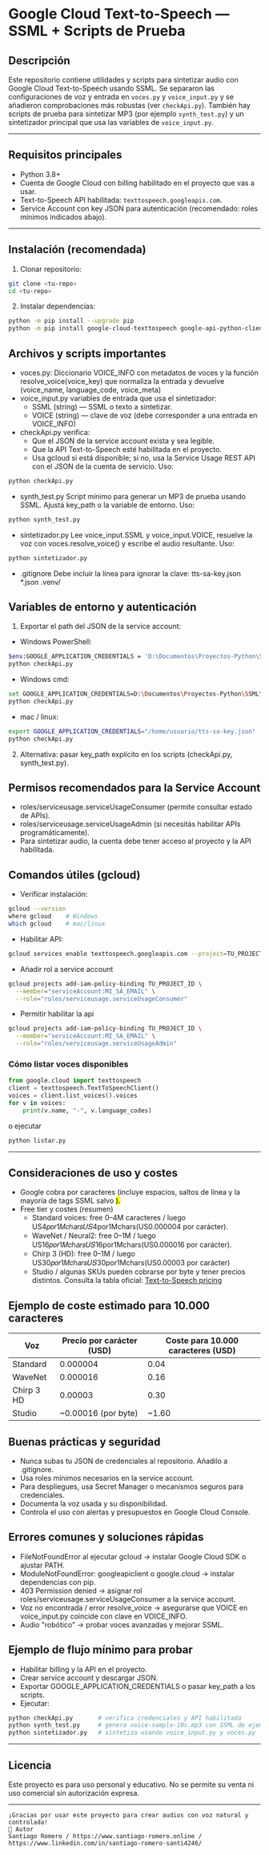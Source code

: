# Google Cloud Text-to-Speech — SSML + Scripts de Prueba

## Descripción
Este repositorio contiene utilidades y scripts para sintetizar audio con Google Cloud Text-to-Speech usando SSML. Se separaron las configuraciones de voz y entrada en `voces.py` y `voice_input.py` y se añadieron comprobaciones más robustas (ver `checkApi.py`). También hay scripts de prueba para sintetizar MP3 (por ejemplo `synth_test.py`) y un sintetizador principal que usa las variables de `voice_input.py`.

---

## Requisitos principales
- Python 3.8+  
- Cuenta de Google Cloud con billing habilitado en el proyecto que vas a usar.  
- Text-to-Speech API habilitada: `texttospeech.googleapis.com`.  
- Service Account con key JSON para autenticación (recomendado: roles mínimos indicados abajo).

---

## Instalación (recomendada)
1. Clonar repositorio:
```bash
git clone <tu-repo>
cd <tu-repo>
```
2. Instalar dependencias:
```bash
python -m pip install --upgrade pip
python -m pip install google-cloud-texttospeech google-api-python-client google-auth requests
```

## Archivos y scripts importantes
- voces.py: Diccionario VOICE_INFO con metadatos de voces y la función resolve_voice(voice_key) que normaliza la entrada y devuelve (voice_name, language_code, voice_meta)
- voice_input.py variables de entrada que usa el sintetizador:
    * SSML (string) — SSML o texto a sintetizar.
    * VOICE (string) — clave de voz (debe corresponder a una entrada en VOICE_INFO)
- checkApi.py verifica: 
    * Que el JSON de la service account exista y sea legible.
    * Que la API Text-to-Speech esté habilitada en el proyecto.
    * Usa gcloud si está disponible; si no, usa la Service Usage REST API con el JSON de la cuenta de servicio.
Uso: 
```bash
python checkApi.py
```
- synth_test.py
Script mínimo para generar un MP3 de prueba usando SSML. Ajustá key_path o la variable de entorno.
Uso: 
```bash
python synth_test.py
```
- sintetizador.py
Lee voice_input.SSML y voice_input.VOICE, resuelve la voz con voces.resolve_voice() y escribe el audio resultante.
Uso: 
```bash
python sintetizador.py
```
- .gitignore
Debe incluir la línea para ignorar la clave:
tts-sa-key.json
*.json
.venv/

## Variables de entorno y autenticación
1. Exportar el path del JSON de la service account:
- Windows PowerShell:
```bash
$env:GOOGLE_APPLICATION_CREDENTIALS = 'D:\Documentos\Proyectos-Python\SSML\tts-sa-key.json'
python checkApi.py
```
- Windows cmd:
```bash
set GOOGLE_APPLICATION_CREDENTIALS=D:\Documentos\Proyectos-Python\SSML\tts-sa-key.json
python checkApi.py
```
- mac / linux:
```bash
export GOOGLE_APPLICATION_CREDENTIALS="/home/usuario/tts-sa-key.json"
python checkApi.py
```
2. Alternativa: pasar key_path explícito en los scripts (checkApi.py, synth_test.py).

## Permisos recomendados para la Service Account
- roles/serviceusage.serviceUsageConsumer (permite consultar estado de APIs).
- roles/serviceusage.serviceUsageAdmin (si necesitás habilitar APIs programáticamente).
- Para sintetizar audio, la cuenta debe tener acceso al proyecto y la API habilitada.

## Comandos útiles (gcloud)
* Verificar instalación:
```bash
gcloud --version
where gcloud    # Windows
which gcloud    # mac/linux
```
* Habilitar API:
```bash
gcloud services enable texttospeech.googleapis.com --project=TU_PROJECT_ID
```
* Añadir rol a service account
```bash
gcloud projects add-iam-policy-binding TU_PROJECT_ID \
  --member="serviceAccount:MI_SA_EMAIL" \
  --role="roles/serviceusage.serviceUsageConsumer"
```
* Permitir habilitar la api
```bash
gcloud projects add-iam-policy-binding TU_PROJECT_ID \
  --member="serviceAccount:MI_SA_EMAIL" \
  --role="roles/serviceusage.serviceUsageAdmin"
```

### Cómo listar voces disponibles
```python
from google.cloud import texttospeech
client = texttospeech.TextToSpeechClient()
voices = client.list_voices().voices
for v in voices:
    print(v.name, "-", v.language_codes)
```
 o ejecutar
```bash
python listar.py
```

---

## Consideraciones de uso y costes
* Google cobra por caracteres (incluye espacios, saltos de línea y la mayoría de tags SSML salvo <mark>).
* Free tier y costes (resumen)
  - Standard voices: free 0–4M caracteres / luego US4𝑝𝑜𝑟1𝑀𝑐ℎ𝑎𝑟𝑠𝑈𝑆4por1Mchars(US0.000004 por carácter).
  - WaveNet / Neural2: free 0–1M / luego US16𝑝𝑜𝑟1𝑀𝑐ℎ𝑎𝑟𝑠𝑈𝑆16por1Mchars(US0.000016 por carácter).
  - Chirp 3 (HD): free 0–1M / luego US30𝑝𝑜𝑟1𝑀𝑐ℎ𝑎𝑟𝑠𝑈𝑆30por1Mchars(US0.00003 por carácter)
  - Studio / algunas SKUs pueden cobrarse por byte y tener precios distintos.
  Consulta la tabla oficial: <a href="https://cloud.google.com/text-to-speech/pricing">Text-to-Speech pricing</a>

## Ejemplo de coste estimado para 10.000 caracteres
| Voz        | Precio por carácter (USD) | Coste para 10.000 caracteres (USD) |
|------------|---------------------------|-----------------------------------|
| Standard   | 0.000004                  | 0.04                              |
| WaveNet    | 0.000016                  | 0.16                              |
| Chirp 3 HD | 0.00003                   | 0.30                              |
| Studio     | ~0.00016 (por byte)       | ~1.60                             |

## Buenas prácticas y seguridad
- Nunca subas tu JSON de credenciales al repositorio. Añadilo a .gitignore.
- Usa roles mínimos necesarios en la service account.
- Para despliegues, usa Secret Manager o mecanismos seguros para credenciales.
- Documenta la voz usada y su disponibilidad.
- Controla el uso con alertas y presupuestos en Google Cloud Console.

## Errores comunes y soluciones rápidas
- FileNotFoundError al ejecutar gcloud → instalar Google Cloud SDK o ajustar PATH.
- ModuleNotFoundError: googleapiclient o google.cloud → instalar dependencias con pip.
- 403 Permission denied → asignar rol roles/serviceusage.serviceUsageConsumer a la service account.
- Voz no encontrada / error resolve_voice → asegurarse que VOICE en voice_input.py coincide con clave en VOICE_INFO.
- Audio "robótico" → probar voces avanzadas y mejorar SSML.

## Ejemplo de flujo mínimo para probar
- Habilitar billing y la API en el proyecto.
- Crear service account y descargar JSON.
- Exportar GOOGLE_APPLICATION_CREDENTIALS o pasar key_path a los scripts.
- Ejecutar:
```bash
python checkApi.py       # verifica credenciales y API habilitada
python synth_test.py     # genera voice-sample-10s.mp3 con SSML de ejemplo
python sintetizador.py   # sintetiza usando voice_input.py y voces.py
```

---

## Licencia
Este proyecto es para uso personal y educativo. No se permite su venta ni uso comercial sin autorización expresa.

---
```
¡Gracias por usar este proyecto para crear audios con voz natural y controlada!
👤 Autor
Santiago Romero / https://www.santiago-romero.online / https://www.linkedin.com/in/santiago-romero-santi4246/
```